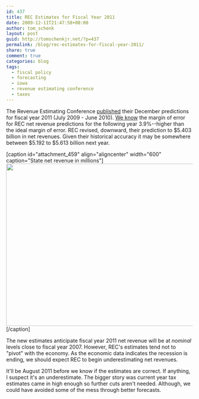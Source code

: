 ```yaml
---
id: 437
title: REC Estimates for Fiscal Year 2011
date: 2009-12-11T21:47:58+00:00
author: tom_schenk
layout: post
guid: http://tomschenkjr.net/?p=437
permalink: /blog/rec-estimates-for-fiscal-year-2011/
share: true
comment: true
categories: blog 
tags:
  - fiscal policy
  - forecasting
  - iowa
  - revenue estimating conference
  - taxes
---
```

The Revenue Estimating Conference <a href="http://blogs.desmoinesregister.com/dmr/index.php/2009/12/11/bad-news-less-tax-money-coming-in-rec-says-good-news-no-more-mid-year-cuts-this-year/">published</a> their December predictions for fiscal year 2011 (July 2009 - June 2010). <a href="http://tomschenkjr.net/2009/12/09/accuracy-of-iowas-revenue-estimating-conference/">We know</a> the margin of error for REC net revenue predictions for the following year 3.9%--higher than the ideal margin of error. REC revised, downward, their prediction to $5.403 billion in net revenues. Given their historical accuracy it may be somewhere between $5.192 to $5.613 billion next year.

[caption id="attachment_459" align="aligncenter" width="600" caption="State net revenue in millions"]<a href="http://tomschenkjr.net/wordpress/wp-content/uploads/2009/12/rec-generalfund-03-111.png"><img class="size-full wp-image-459" title="REC-generalfund-03-11" src="http://tomschenkjr.net/wordpress/wp-content/uploads/2009/12/rec-generalfund-03-111.png" alt="" width="600" height="438" /></a>[/caption]

The new estimates anticipate fiscal year 2011 net revenue will be at <em>nominal</em> levels close to fiscal year 2007. However, REC's estimates tend not to "pivot" with the economy. As the economic data indicates the recession is ending, we should expect REC to begin underestimating net revenues.

It'll be August 2011 before we know if the estimates are correct. If anything, I suspect it's an underestimate. The bigger story was current year tax estimates came in high enough so further cuts aren't needed. Although, we could have avoided some of the mess through better forecasts.